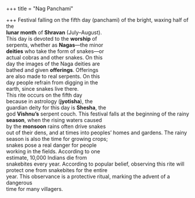 +++
title = "Nag Panchami"

+++
Festival falling on the fifth day (panchami) of the bright, waxing half of the  
**lunar month** of **Shravan** (July–August).  
This day is devoted to the **worship** of  
serpents, whether as **Nagas**—the minor  
**deities** who take the form of snakes—or  
actual cobras and other snakes. On this  
day the images of the Naga deities are  
bathed and given **offerings**. Offerings  
are also made to real serpents. On this  
day people refrain from digging in the  
earth, since snakes live there.  
This rite occurs on the fifth day  
because in astrology (**jyotisha**), the  
guardian deity for this day is **Shesha**, the  
god **Vishnu’s** serpent couch. This festival falls at the beginning of the rainy  
**season**, when the rising waters caused  
by the **monsoon** rains often drive snakes  
out of their dens, and at times into peoples’ homes and gardens. The rainy season is also the time for growing crops;  
snakes pose a real danger for people  
working in the fields. According to one  
estimate, 10,000 Indians die from  
snakebites every year. According to popular belief, observing this rite will protect one from snakebites for the entire  
year. This observance is a protective ritual, marking the advent of a dangerous  
time for many villagers.